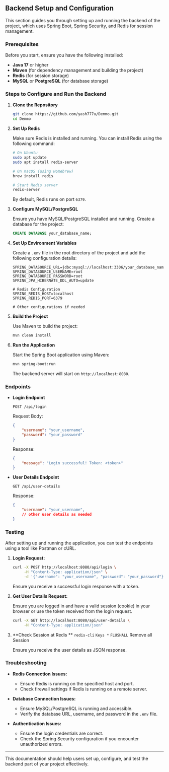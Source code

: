 ## Backend Setup and Configuration

This section guides you through setting up and running the backend of the project, which uses Spring Boot, Spring Security, and Redis for session management.

### Prerequisites

Before you start, ensure you have the following installed:

- **Java 17** or higher
- **Maven** (for dependency management and building the project)
- **Redis** (for session storage)
- **MySQL** or **PostgreSQL** (for database storage)

### Steps to Configure and Run the Backend

1. **Clone the Repository**

   ```bash
   git clone https://github.com/yash777u/Demmo.git
   cd Demmo
   ```

2. **Set Up Redis**

   Make sure Redis is installed and running. You can install Redis using the following command:

   ```bash
   # On Ubuntu
   sudo apt update
   sudo apt install redis-server

   # On macOS (using Homebrew)
   brew install redis

   # Start Redis server
   redis-server
   ```

   By default, Redis runs on port `6379`.

3. **Configure MySQL/PostgreSQL**

   Ensure you have MySQL/PostgreSQL installed and running. Create a database for the project:

   ```sql
   CREATE DATABASE your_database_name;
   ```

4. **Set Up Environment Variables**

   Create a `.env` file in the root directory of the project and add the following configuration details:

   ```plaintext
   SPRING_DATASOURCE_URL=jdbc:mysql://localhost:3306/your_database_name
   SPRING_DATASOURCE_USERNAME=root
   SPRING_DATASOURCE_PASSWORD=root
   SPRING_JPA_HIBERNATE_DDL_AUTO=update

   # Redis Configuration
   SPRING_REDIS_HOST=localhost
   SPRING_REDIS_PORT=6379

   # Other configurations if needed
   ```

5. **Build the Project**

   Use Maven to build the project:

   ```bash
   mvn clean install
   ```

6. **Run the Application**

   Start the Spring Boot application using Maven:

   ```bash
   mvn spring-boot:run
   ```

   The backend server will start on `http://localhost:8080`.

### Endpoints

- **Login Endpoint**

  ```plaintext
  POST /api/login
  ```

  Request Body:

  ```json
  {
      "username": "your_username",
      "password": "your_password"
  }
  ```

  Response:

  ```json
  {
      "message": "Login successful! Token: <token>"
  }
  ```

- **User Details Endpoint**

  ```plaintext
  GET /api/user-details
  ```

  Response:

  ```json
  {
      "username": "your_username",
      // other user details as needed
  }
  ```

### Testing

After setting up and running the application, you can test the endpoints using a tool like Postman or cURL.

1. **Login Request:**

   ```bash
   curl -X POST http://localhost:8080/api/login \
        -H "Content-Type: application/json" \
        -d '{"username": "your_username", "password": "your_password"}'
   ```

   Ensure you receive a successful login response with a token.

2. **Get User Details Request:**

   Ensure you are logged in and have a valid session (cookie) in your browser or use the token received from the login request.

   ```bash
   curl -X GET http://localhost:8080/api/user-details \
        -H "Content-Type: application/json"
   ```

3. **Check Session at Redis **
   ``` redis-cli ```
   ``` Keys * ```
   ``` FLUSHALL ``` Remove all Session

   Ensure you receive the user details as JSON response.

### Troubleshooting

- **Redis Connection Issues:**
  - Ensure Redis is running on the specified host and port.
  - Check firewall settings if Redis is running on a remote server.

- **Database Connection Issues:**
  - Ensure MySQL/PostgreSQL is running and accessible.
  - Verify the database URL, username, and password in the `.env` file.

- **Authentication Issues:**
  - Ensure the login credentials are correct.
  - Check the Spring Security configuration if you encounter unauthorized errors.

---

This documentation should help users set up, configure, and test the backend part of your project effectively.
